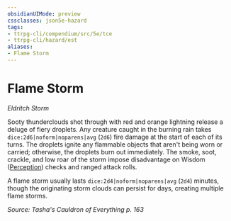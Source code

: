 ```yaml
---
obsidianUIMode: preview
cssclasses: json5e-hazard
tags:
- ttrpg-cli/compendium/src/5e/tce
- ttrpg-cli/hazard/est
aliases:
- Flame Storm
---
```

# Flame Storm
*Eldritch Storm*  

Sooty thunderclouds shot through with red and orange lightning release a deluge of fiery droplets. Any creature caught in the burning rain takes `dice:2d6|noform|noparens|avg` (`2d6`) fire damage at the start of each of its turns. The droplets ignite any flammable objects that aren't being worn or carried; otherwise, the droplets burn out immediately. The smoke, soot, crackle, and low roar of the storm impose disadvantage on Wisdom ([Perception](Інструменти%20ДМ/CLI/rules/skills.md#Perception)) checks and ranged attack rolls.

A flame storm usually lasts `dice:2d4|noform|noparens|avg` (`2d4`) minutes, though the originating storm clouds can persist for days, creating multiple flame storms.

*Source: Tasha's Cauldron of Everything p. 163*